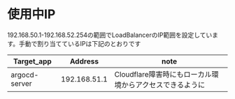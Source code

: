 # 使用中IP

192.168.50.1-192.168.52.254の範囲でLoadBalancerのIP範囲を設定しています。手動で割り当てているIPは下記のとおりです

| Target_app | Address | note |
| ---- | ---- | ------ |
| argocd-server | 192.168.51.1 | Cloudflare障害時にもローカル環境からアクセスできるように |
